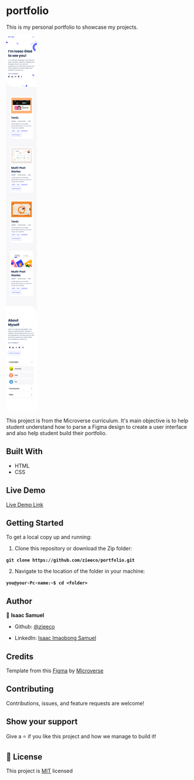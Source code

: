 # portfolio

This is my personal portfolio to showcase my projects.

![screenshot](./screenshot.png)

This project is from the Microverse curriculum. It's main objective is to help student understand how to parse a Figma design to create a user interface and also help student build their portfolio.

## Built With

- HTML
- CSS

## Live Demo

[Live Demo Link](https://zieeco.github.io/portfolio/)

## Getting Started

To get a local copy up and running:

1. Clone this repository or download the Zip folder:

**``git clone https://github.com/zieeco/portfolio.git``**

2. Navigate to the location of the folder in your machine:

**``you@your-Pc-name:~$ cd <folder>``**

## Author

👤 **Isaac Samuel**

- Github: [@zieeco](https://github.com/zieeco)

- LinkedIn: [Isaac Imaobong Samuel](https://www.linkedin.com/in/isaac-imaobong-samuel-a4849b1b8/)

## Credits

Template from this [Figma](https://www.figma.com/file/l7SqJ3ZfkAKih9sFxvWSR4/Microverse-Student-Project-1) by [Microverse](https://bit.ly/MicroverseTN)

## Contributing

Contributions, issues, and feature requests are welcome!

## Show your support

Give a ⭐️ if you like this project and how we manage to build it!

## 📝 License

This project is [MIT](./MIT.md) licensed